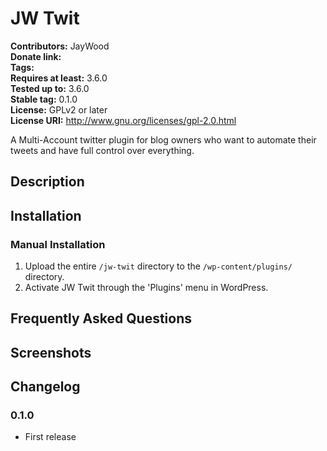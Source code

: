 # JW Twit #
**Contributors:**      JayWood  
**Donate link:**         
**Tags:**              
**Requires at least:** 3.6.0  
**Tested up to:**      3.6.0  
**Stable tag:**        0.1.0  
**License:**           GPLv2 or later  
**License URI:**       http://www.gnu.org/licenses/gpl-2.0.html  

A Multi-Account twitter plugin for blog owners who want to automate their tweets and have full control over everything.

## Description ##



## Installation ##

### Manual Installation ###

1. Upload the entire `/jw-twit` directory to the `/wp-content/plugins/` directory.
2. Activate JW Twit through the 'Plugins' menu in WordPress.

## Frequently Asked Questions ##


## Screenshots ##


## Changelog ##

### 0.1.0 ###
* First release
